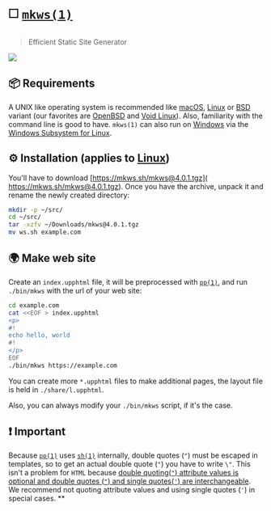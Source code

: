 # ◻️ [`mkws(1)`](https://mkws.sh) 

> Efficient Static Site Generator

<img src=https://mkws.sh/images/gha.svg#>

## 📦 Requirements

A UNIX like operating system is recommended like
[macOS](https://www.apple.com/macos/),
[Linux](https://kernel.org) or
[BSD](https://en.wikipedia.org/wiki/List_of_BSD_operating_systems)
variant (our favorites are [OpenBSD](https://openbsd.org) and
[Void Linux](https://voidlinux.org/)).
Also, familiarity with the command line is good to have.
`mkws(1)` can also run on [Windows](https://www.microsoft.com/windows)
via the
[Windows Subsystem for Linux](
https://docs.microsoft.com/en-us/windows/wsl/install-win10).

## ⚙️ Installation (applies to [Linux](https://kernel.org))

You'll have to download [https://mkws.sh/mkws@4.0.1.tgz](
https://mkws.sh/mkws@4.0.1.tgz). Once you have the archive, unpack
it and rename the newly created directory:

```sh
mkdir -p ~/src/
cd ~/src/
tar -xzfv ~/Downloads/mkws@4.0.1.tgz
mv ws.sh example.com
```

## 🌍 Make web site

Create an `index.upphtml` file, it will be preprocessed with
[`pp(1)`](https://mkws.sh/pp.html), and run `./bin/mkws` with the url
of your web site:

```sh
cd example.com
cat <<EOF > index.upphtml
<p>
#!
echo hello, world
#!
</p>
EOF
./bin/mkws https://example.com
```

You can create more `*.upphtml` files to make additional pages, the
layout file is held in `./share/l.upphtml`.

Also, you can always modify your `./bin/mkws` script, if it's the case.

## ❗ Important

Because [`pp(1)`](https://mkws.sh/pp.html) uses
[`sh(1)`](
https://pubs.opengroup.org/onlinepubs/9699919799/utilities/sh.html)
internally, double quotes (`"`) must be escaped in templates, so to get
an actual double quote (`"`) you have to write `\"`. This isn't a
problem for `HTML` because [double quoting(`"`) attribute values is
optional and double quotes (`"`) and single quotes(`'`) are
interchangeable](
https://html.spec.whatwg.org/multipage/syntax.html#attributes-2).
We recommend not quoting attribute values and using single quotes (`'`)
in special cases.
**
